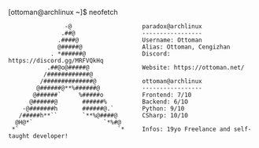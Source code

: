 [ottoman@archlinux ~]$ neofetch

                    -@                    paradox@archlinux
                   .##@                   -----------------
                  .####@                  Username: Ottoman
                  @#####@                 Alias: Ottoman, Cengizhan
                . *######@                Discord: https://discord.gg/MRFVQkHq
               .##@o@#####@               Website: https://ottoman.net/
              /############@            
             /##############@             ottoman@archlinux
            @######@**%######@            -----------------
           @######`     %#####o           Frontend: 7/10
          @######@       ######%          Backend: 6/1O
        -@#######h       ######@.`        Python: 9/10
       /#####h**``       `**%@####@       CSharp: 10/10
      @H@*`                    `*%#@    
     *`                            `*     Infos: 19yo Freelance and self-taught developer!
